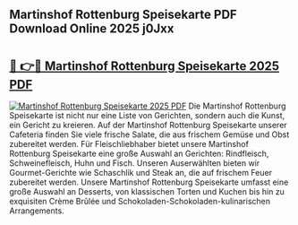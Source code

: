 ## Martinshof Rottenburg Speisekarte PDF Download Online 2025 j0Jxx

# <h2><a href="http://gc6tht.nevu.top/?p=Martinshof+Rottenburg+Speisekarte">🔗 👉🔴 Martinshof Rottenburg Speisekarte 2025 PDF</a></h2>

[![Martinshof Rottenburg Speisekarte 2025 PDF](https://i.imgur.com/dBaPXMq.png)](http://gc6tht.nevu.top/?p=Martinshof+Rottenburg+Speisekarte)
Die Martinshof Rottenburg Speisekarte ist nicht nur eine Liste von Gerichten, sondern auch die Kunst, ein Gericht zu kreieren. Auf der Martinshof Rottenburg Speisekarte unserer Cafeteria finden Sie viele frische Salate, die aus frischem Gemüse und Obst zubereitet werden. Für Fleischliebhaber bietet unsere Martinshof Rottenburg Speisekarte eine große Auswahl an Gerichten: Rindfleisch, Schweinefleisch, Huhn und Fisch. Unseren Auserwählten bieten wir Gourmet-Gerichte wie Schaschlik und Steak an, die auf frischem Feuer zubereitet werden. Unsere Martinshof Rottenburg Speisekarte umfasst eine große Auswahl an Desserts, von klassischen Torten und Kuchen bis hin zu exquisiten Crème Brûlée und Schokoladen-Schokoladen-kulinarischen Arrangements.
